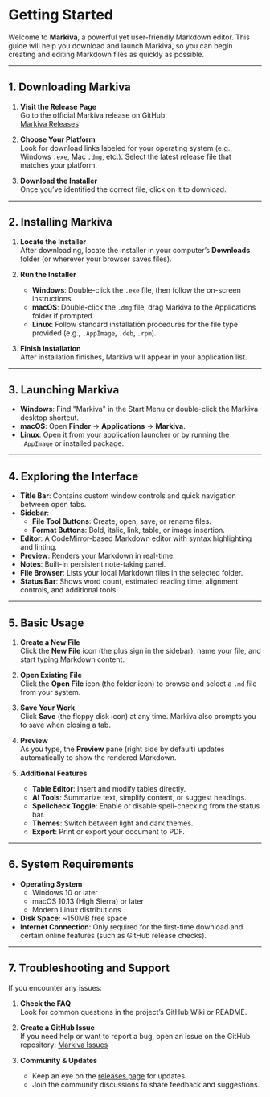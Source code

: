 # Getting Started

Welcome to **Markiva**, a powerful yet user-friendly Markdown editor. This guide will help you download and launch Markiva, so you can begin creating and editing Markdown files as quickly as possible.

---

## 1. Downloading Markiva

1. **Visit the Release Page**  
   Go to the official Markiva release on GitHub:  
   [Markiva Releases](https://github.com/skillerious/Markiva/releases/tag/MarkivaV3.1.0)

2. **Choose Your Platform**  
   Look for download links labeled for your operating system (e.g., Windows `.exe`, Mac `.dmg`, etc.). Select the latest release file that matches your platform.

3. **Download the Installer**  
   Once you’ve identified the correct file, click on it to download.

---

## 2. Installing Markiva

1. **Locate the Installer**  
   After downloading, locate the installer in your computer’s **Downloads** folder (or wherever your browser saves files).

2. **Run the Installer**  
   - **Windows**: Double-click the `.exe` file, then follow the on-screen instructions.  
   - **macOS**: Double-click the `.dmg` file, drag Markiva to the Applications folder if prompted.  
   - **Linux**: Follow standard installation procedures for the file type provided (e.g., `.AppImage`, `.deb`, `.rpm`).

3. **Finish Installation**  
   After installation finishes, Markiva will appear in your application list.

---

## 3. Launching Markiva

- **Windows**: Find "Markiva" in the Start Menu or double-click the Markiva desktop shortcut.  
- **macOS**: Open **Finder** → **Applications** → **Markiva**.  
- **Linux**: Open it from your application launcher or by running the `.AppImage` or installed package.

---

## 4. Exploring the Interface

- **Title Bar**: Contains custom window controls and quick navigation between open tabs.
- **Sidebar**:  
  - **File Tool Buttons**: Create, open, save, or rename files.  
  - **Format Buttons**: Bold, italic, link, table, or image insertion.  
- **Editor**: A CodeMirror-based Markdown editor with syntax highlighting and linting.
- **Preview**: Renders your Markdown in real-time.
- **Notes**: Built-in persistent note-taking panel.
- **File Browser**: Lists your local Markdown files in the selected folder.
- **Status Bar**: Shows word count, estimated reading time, alignment controls, and additional tools.

---

## 5. Basic Usage

1. **Create a New File**  
   Click the **New File** icon (the plus sign in the sidebar), name your file, and start typing Markdown content.

2. **Open Existing File**  
   Click the **Open File** icon (the folder icon) to browse and select a `.md` file from your system.

3. **Save Your Work**  
   Click **Save** (the floppy disk icon) at any time. Markiva also prompts you to save when closing a tab.

4. **Preview**  
   As you type, the **Preview** pane (right side by default) updates automatically to show the rendered Markdown.

5. **Additional Features**  
   - **Table Editor**: Insert and modify tables directly.  
   - **AI Tools**: Summarize text, simplify content, or suggest headings.  
   - **Spellcheck Toggle**: Enable or disable spell-checking from the status bar.  
   - **Themes**: Switch between light and dark themes.  
   - **Export**: Print or export your document to PDF.

---

## 6. System Requirements

- **Operating System**  
  - Windows 10 or later  
  - macOS 10.13 (High Sierra) or later  
  - Modern Linux distributions
- **Disk Space**: ~150MB free space
- **Internet Connection**: Only required for the first-time download and certain online features (such as GitHub release checks).

---

## 7. Troubleshooting and Support

If you encounter any issues:

1. **Check the FAQ**  
   Look for common questions in the project’s GitHub Wiki or README.

2. **Create a GitHub Issue**  
   If you need help or want to report a bug, open an issue on the GitHub repository:
   [Markiva Issues](https://github.com/skillerious/Markiva/issues)

3. **Community & Updates**  
   - Keep an eye on the [releases page](https://github.com/skillerious/Markiva/releases) for updates.  
   - Join the community discussions to share feedback and suggestions.
